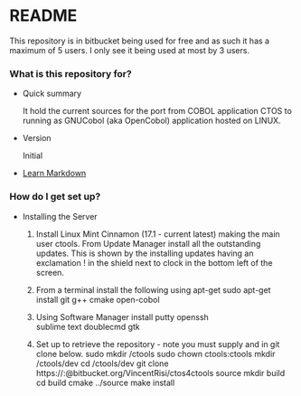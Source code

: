 # README #

This repository is in bitbucket being used for free and as such it has a maximum of 5 users. I only see it being used at most by 3 users.

### What is this repository for? ###

* Quick summary

  It hold the current sources for the port from COBOL application CTOS to running as GNUCobol (aka OpenCobol) application hosted on LINUX.

* Version
 
  Initial

* [Learn Markdown](https://bitbucket.org/tutorials/markdowndemo)

### How do I get set up? ###

* Installing the Server
  
  1. Install Linux Mint Cinnamon (17.1 - current latest) making the main user ctools.
     From Update Manager install all the outstanding updates. This is shown by the 
     installing updates having an exclamation ! in the shield next to clock in the bottom
     left of the screen.
 
  2. From a terminal install the following using apt-get
     sudo apt-get install git g++ cmake open-cobol

  3. Using Software Manager install
     putty
     openssh  
     sublime text
     doublecmd gtk 

  4. Set up to retrieve the repository - note you must supply <user> and <password> in git clone below.
     sudo mkdir /ctools
     sudo chown ctools:ctools
     mkdir /ctools/dev
     cd /ctools/dev
     git clone https://<user>:<password>@bitbucket.org/VincentRisi/ctos4ctools source
     mkdir build
     cd build
     cmake ../source
     make install

